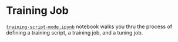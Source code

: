 # Training Job
[`training-script-mode.ipynb`](./training-script-mode.ipynb) notebook walks you thru the process of defining a training script, a training job, and a tuning job.
